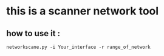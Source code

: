 # this is a scanner network tool 

## how to use it : 
`networkscane.py -i Your_interface -r range_of_network`
